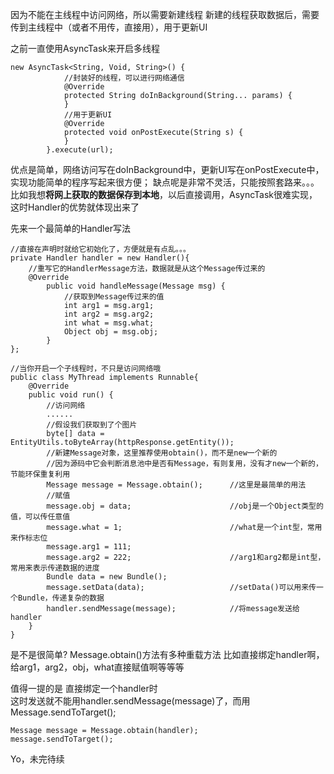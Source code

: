 
因为不能在主线程中访问网络，所以需要新建线程
新建的线程获取数据后，需要传到主线程中（或者不用传，直接用），用于更新UI

之前一直使用AsyncTask来开启多线程

```
new AsyncTask<String, Void, String>() {
            //封装好的线程，可以进行网络通信
            @Override
            protected String doInBackground(String... params) {
            }
            //用于更新UI
            @Override
            protected void onPostExecute(String s) {
            }
        }.execute(url);
```
优点是简单，网络访问写在doInBackground中，更新UI写在onPostExecute中，实现功能简单的程序写起来很方便；
缺点呢是非常不灵活，只能按照套路来。。。比如我想**将网上获取的数据保存到本地**，以后直接调用，AsyncTask很难实现，这时Handler的优势就体现出来了

先来一个最简单的Handler写法

```
//直接在声明时就给它初始化了，方便就是有点乱。。。
private Handler handler = new Handler(){
	//重写它的HandlerMessage方法，数据就是从这个Message传过来的
	@Override
        public void handleMessage(Message msg) {
	        //获取到Message传过来的值
            int arg1 = msg.arg1;
            int arg2 = msg.arg2;
            int what = msg.what;
            Object obj = msg.obj;
        }
};

//当你开启一个子线程时，不只是访问网络哦
public class MyThread implements Runnable{
	@Override
    public void run() {
	    //访问网络
	    ......
	    //假设我们获取到了个图片
	    byte[] data = EntityUtils.toByteArray(httpResponse.getEntity());
	    //新建Message对象，这里推荐使用obtain()，而不是new一个新的
	    //因为源码中它会判断消息池中是否有Message，有则复用，没有才new一个新的，节能环保重复利用
	    Message message = Message.obtain();      //这里是最简单的用法
	    //赋值
	    message.obj = data;                      //obj是一个Object类型的值，可以传任意值
        message.what = 1;                        //what是一个int型，常用来作标志位
        message.arg1 = 111;                      
        message.arg2 = 222;                      //arg1和arg2都是int型，常用来表示传递数据的进度
        Bundle data = new Bundle();
        message.setData(data);                   //setData()可以用来传一个Bundle，传递复杂的数据
        handler.sendMessage(message);            //将message发送给handler
    }
}
```
是不是很简单?
Message.obtain()方法有多种重载方法
比如直接绑定handler啊，给arg1，arg2，obj，what直接赋值啊等等等

值得一提的是
直接绑定一个handler时	
这时发送就不能用handler.sendMessage(message)了，而用Message.sendToTarget();
```
Message message = Message.obtain(handler);         	
message.sendToTarget();
```
Yo，未完待续